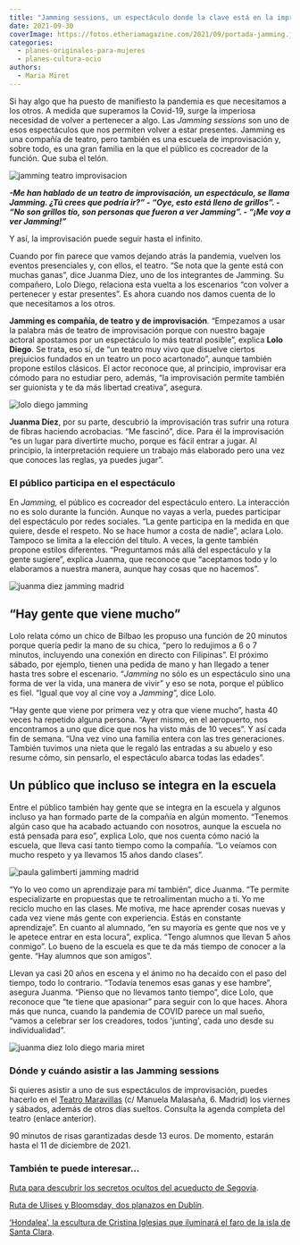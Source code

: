 ```yaml
---
title: "Jamming sessions, un espectáculo donde la clave está en la improvisación"
date: 2021-09-30
coverImage: https://fotos.etheriamagazine.com/2021/09/portada-jamming.jpg
categories: 
  - planes-originales-para-mujeres
  - planes-cultura-ocio
authors: 
  - Maria Miret
---
```


Si hay algo que ha puesto de manifiesto la pandemia es que necesitamos a los otros. A medida que superamos la Covid-19, surge la imperiosa necesidad de volver a pertenecer a algo. Las _Jamming sessions_ son uno de esos espectáculos que nos permiten volver a estar presentes. Jamming es una compañía de teatro, pero también es una escuela de improvisación y, sobre todo, es una gran familia en la que el público es cocreador de la función. Que suba el telón.

![jamming teatro improvisacion](https://fotos.etheriamagazine.com/2021/09/teatro-improvisacion-jamming.jpg "Jamming, teatro de improvisación y escuela.")

_**\-Me han hablado de un teatro de improvisación, un espectáculo, se llama Jamming. ¿Tú 
crees que podría ir?” \- “Oye, esto está lleno de grillos”. \- “No son grillos tío, son 
personas que fueron a ver Jamming”. \- “¡Me voy a ver Jamming!”**_ 

Y así, la improvisación puede seguir hasta el infinito. 

Cuando por fin parece que vamos dejando atrás la pandemia, vuelven los eventos 
presenciales y, con ellos, el teatro. “Se nota que la gente está con muchas ganas”, dice 
Juanma Díez, uno de los integrantes de Jamming. Su compañero, Lolo Diego, relaciona esta 
vuelta a los escenarios “con volver a pertenecer y estar presentes”. Es ahora cuando nos 
damos cuenta de lo que necesitamos a los otros. 

**Jamming es compañía, de teatro y de improvisación**. “Empezamos a usar la palabra más 
de teatro de improvisación porque con nuestro bagaje actoral apostamos por un 
espectáculo lo más teatral posible”, explica **Lolo Diego**. Se trata, eso sí, de “un 
teatro muy vivo que disuelve ciertos prejuicios fundados en un teatro un poco 
acartonado”, aunque también propone estilos clásicos. El actor reconoce que, al 
principio, improvisar era cómodo para no estudiar pero, además, “la improvisación 
permite también ser guionista y te da más libertad creativa”, asegura. 

![lolo diego jamming](https://fotos.etheriamagazine.com/2021/09/lolo-diego-jamming.jpg "Lolo Diego, del grupo teatral Jamming.")

**Juanma Díez**, por su parte, descubrió la improvisación tras sufrir una rotura de 
fibras haciendo acrobacias. “Me fascinó”, dice. Para él la improvisación “es un lugar 
para divertirte mucho, porque es fácil entrar a jugar. Al principio, la interpretación 
requiere un trabajo más elaborado pero una vez que conoces las reglas, ya puedes jugar”. 

### El público participa en el espectáculo

En _Jamming,_ el público es cocreador del espectáculo entero. La interacción no es solo 
durante la función. Aunque no vayas a verla, puedes participar del espectáculo por redes 
sociales. “La gente participa en la medida en que quiere, desde el respeto. No se hace 
humor a costa de nadie”, aclara Lolo. Tampoco se limita a la elección del título. A 
veces, la gente también propone estilos diferentes. “Preguntamos más allá del 
espectáculo y la gente sugiere”, explica Juanma, que reconoce que “aceptamos todo y lo 
elaboramos a nuestra manera, aunque hay cosas que no hacemos”. 

![juanma diez jamming madrid](https://fotos.etheriamagazine.com/2021/09/jamming-juanma-diez.jpg "Juanma Díez, actor de las Jamming sessions.")

## “Hay gente que viene mucho”

Lolo relata cómo un chico de Bilbao les propuso una función de 20 minutos porque quería 
pedir la mano de su chica, “pero lo redujimos a 6 o 7 minutos, incluyendo una conexión 
en directo con Filipinas”. El próximo sábado, por ejemplo, tienen una pedida de mano y 
han llegado a tener hasta tres sobre el escenario. “_Jamming_ no sólo es un espectáculo 
sino una forma de ver la vida, una manera de vivir” y eso se nota, porque el público es 
fiel. “Igual que voy al cine voy a _Jamming_”, dice Lolo. 

“Hay gente que viene por primera vez y otra que viene mucho”, hasta 40 veces ha repetido 
alguna persona. “Ayer mismo, en el aeropuerto, nos encontramos a uno que dice que nos ha 
visto más de 10 veces”. Y así cada fin de semana. “Una vez vino una familia entera con 
las tres generaciones. También tuvimos una nieta que le regaló las entradas a su abuelo 
y eso resume cómo, sin pensarlo, el espectáculo abarca todas las edades”. 

## Un público que incluso se integra en la escuela

Entre el público también hay gente que se integra en la escuela y algunos incluso ya han 
formado parte de la compañía en algún momento. “Tenemos algún caso que ha acabado 
actuando con nosotros, aunque la escuela no está pensada para eso”, explica Lolo, que 
nos cuenta cómo nació la escuela, que lleva casi tanto tiempo como la compañía. “Lo 
veíamos con mucho respeto y ya llevamos 15 años dando clases”. 

![paula galimberti jamming madrid](https://fotos.etheriamagazine.com/2021/09/Jamming-Paula-Galimberti.jpg "Paula Galimberti, integrante de Jamming.")

“Yo lo veo como un aprendizaje para mí también”, dice Juanma. “Te permite especializarte 
en propuestas que te retroalimentan mucho a ti. Yo me reciclo mucho en las clases. Me 
motiva, me hace aprender cosas nuevas y cada vez viene más gente con experiencia. Estás 
en constante aprendizaje”. En cuanto al alumnado, “en su mayoría es gente que nos ve y 
le apetece entrar en esta locura”, explica. “Tengo alumnos que llevan 5 años conmigo”. 
Lo bueno de la escuela es que te da más tiempo de conocer a la gente. “Hay alumnos que 
son amigos”. 

Llevan ya casi 20 años en escena y el ánimo no ha decaído con el paso del tiempo, todo 
lo contrario. “Todavía tenemos esas ganas y ese hambre”, asegura Juanma. “Pienso que no 
llevamos tanto tiempo”, dice Lolo, que reconoce que “te tiene que apasionar” para seguir 
con lo que haces. Ahora más que nunca, cuando la pandemia de COVID parece un mal sueño, 
“vamos a celebrar ser los creadores, todos 'junting', cada uno desde su individualidad”. 

![juanma diez lolo diego maria miret](https://fotos.etheriamagazine.com/2021/09/Jamming-maria-miret.jpg "María Miret entrevista a Juanma Díez y a Lolo Diego.")

### Dónde y cuándo asistir a las Jamming sessions

Si quieres asistir a uno de sus espectáculos de improvisación, puedes hacerlo en el [Teatro 
Maravillas](https://www.teatromaravillas.com/espectaculos/jamming) (c/ Manuela Malasaña, 
6. Madrid) los viernes y sábados, además de otros días sueltos. Consulta la agenda 
completa del teatro (enlace anterior). 

90 minutos de risas garantizadas desde 13 euros. De momento, estarán hasta el 11 de 
diciembre de 2021. 

### También te puede interesar...

[Ruta para descubrir los secretos ocultos del acueducto de 
Segovia](https://etheriamagazine.com/2021/06/25/ruta-senderista-acueducto-segovia/). 

[Ruta de Ulises y Bloomsday, dos planazos en 
Dublín](https://etheriamagazine.com/2021/06/16/ruta-de-ulises-y-bloomsday-en-dublin/). 

[‘Hondalea’, la escultura de Cristina Iglesias que iluminará el faro de la isla de Santa 
Clara](https://etheriamagazine.com/2021/05/04/hondalea-escultura-de-cristina-iglesias-en-faro-de-la-isla-de-santa-clara/).
